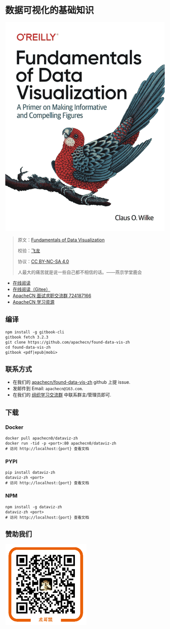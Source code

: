 # 数据可视化的基础知识

![](cover.jpg)

> 原文：[Fundamentals of Data Visualization](https://serialmentor.com/dataviz/)
> 
> 校验：[飞龙](https://github.com/wizardforcel)
> 
> 协议：[CC BY-NC-SA 4.0](http://creativecommons.org/licenses/by-nc-sa/4.0/)
> 
> 人最大的痛苦就是说一些自己都不相信的话。——燕京学堂鹿会

* [在线阅读](https://dataviz.apachecn.org)
* [在线阅读（Gitee）](https://apachecn.gitee.io/dataviz-zh/)
* [ApacheCN 面试求职交流群 724187166](https://jq.qq.com/?_wv=1027&k=54ujcL3)
* [ApacheCN 学习资源](http://www.apachecn.org/)

## 编译

```
npm install -g gitbook-cli
gitbook fetch 3.2.3
git clone https://github.com/apachecn/found-data-vis-zh
cd found-data-vis-zh
gitbook <pdf|epub|mobi>
```

## 联系方式

*   在我们的 [apachecn/found-data-vis-zh](https://github.com/apachecn/found-data-vis-zh) github 上提 issue.
*   发邮件到 Email: `apachecn@163.com`.
*   在我们的 [组织学习交流群](http://www.apachecn.org/organization/348.html) 中联系群主/管理员即可.

## 下载

### Docker

```
docker pull apachecn0/dataviz-zh
docker run -tid -p <port>:80 apachecn0/dataviz-zh
# 访问 http://localhost:{port} 查看文档
```

### PYPI

```
pip install dataviz-zh
dataviz-zh <port>
# 访问 http://localhost:{port} 查看文档
```

### NPM

```
npm install -g dataviz-zh
dataviz-zh <port>
# 访问 http://localhost:{port} 查看文档
```

## 赞助我们

![](docs/img/qr_alipay.png)
